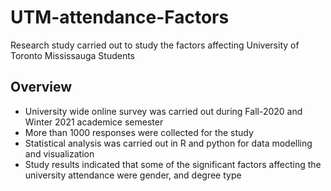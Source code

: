 # UTM-attendance-Factors
Research study carried out to study the factors affecting University of Toronto Mississauga Students

## Overview
- University wide online survey was carried out during Fall-2020 and Winter 2021 academice semester
- More than 1000 responses were collected for the study
- Statistical analysis was carried out in R and python for data modelling and visualization
- Study results indicated that some of the significant factors affecting the university attendance were gender, and degree type
